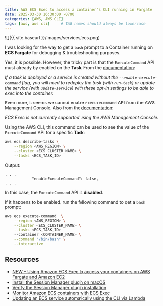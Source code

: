```yaml
---
title: AWS ECS Exec to access a container's CLI running in Fargate
date: 2025-03-30 16:30:00 -0700
categories: [AWS, AWS CLI]
tags: [aws, aws cli]     # TAG names should always be lowercase
---
```


![]({{ site.baseurl }}/images/services/ecs.png)

I was looking for the way to get a `bash` prompt to a Container running on **ECS Fargate** for debugging & troubleshooting purposes.

Yes, it is possible. However, the tricky part is that the `ExecuteCommand` API must already by enabled on the **Task**. From the [documentation](https://aws.amazon.com/blogs/containers/new-using-amazon-ecs-exec-access-your-containers-fargate-ec2/):

*If a task is deployed or a service is created without the `--enable-execute-command` flag, you will need to redeploy the task (with `run-task`) or update the service (with `update-service`) with these opt-in settings to be able to exec into the container.*

Even more, it seems we cannot enable `ExecuteCommand` API from the AWS Management Console. Also from the [documentation](https://docs.aws.amazon.com/AmazonECS/latest/developerguide/ecs-exec.html):

*ECS Exec is not currently supported using the AWS Management Console.*

Using the AWS CLI, this command can be used to see the value of the `ExecuteCommand` API for a specific **Task**:

```bash
aws ecs describe-tasks \
    --region <AWS_REGIOM> \
    --cluster <ECS_CLUSTER_NAME> \
    --tasks <ECS_TASK_ID>
```

Output:

```
. . . 
            "enableExecuteCommand": false,
. . .
```

In this case, the `ExecuteCommand` API is **disabled**.

If it happens to be enabled, run the following command to get a `bash` prompt:

```bash
aws ecs execute-command  \
    --region <AWS_REGIOM> \
    --cluster <ECS_CLUSTER_NAME> \
    --tasks <ECS_TASK_ID>
    --container <CONTAINER_NAME> \
    --command "/bin/bash" \
    --interactive
```

## Resources

- [NEW – Using Amazon ECS Exec to access your containers on AWS Fargate and Amazon EC2](https://aws.amazon.com/blogs/containers/new-using-amazon-ecs-exec-access-your-containers-fargate-ec2/)
- [Install the Session Manager plugin on macOS](https://docs.aws.amazon.com/systems-manager/latest/userguide/install-plugin-macos-overview.html)
- [Verify the Session Manager plugin installation](https://docs.aws.amazon.com/systems-manager/latest/userguide/install-plugin-verify.html)
- [Monitor Amazon ECS containers with ECS Exec](https://docs.aws.amazon.com/AmazonECS/latest/developerguide/ecs-exec.html)
- [Updating an ECS service automatically using the CLI via Lambda](https://repost.aws/questions/QUkzW33fTNTw2g9oJNMoANdA/updating-an-ecs-service-automatically-using-the-cli-via-lambda)
